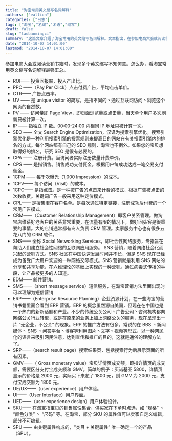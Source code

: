 ```yaml
---
title: "淘宝常用英文缩写名词解释"
authors: ["eallion"]
categories: ["日志"]
tags: ["淘宝","名词","术语","缩写"]
draft: false
slug: "taobaomingci"
summary: "这篇文章介绍了淘宝常用的英文缩写名词解释。文章指出，在参加电商大会或阅读营销书籍时，我们常常会遇到很多英文缩写但不知道其含义。因此，文章建议我们可以阅读这篇解释了淘宝常用英文缩写的文章，来了解这些名词的含义。"
date: "2014-10-07 14:01:00"
lastmod: "2014-10-07 14:01:00"
---
```


参加电商大会或阅读营销书籍时，发现多个英文缩写不知何意。怎么办，看淘宝常用英文缩写名词解释最强汇总。

- ROI—— 投资回报率，投入产出比。
- PPC ——（Pay Per Click）点击付费广告，平均点击单价。
- CTR—— 广告点击率。
- UV —— 是 unique visitor 的简写，是指不同的丶通过互联网访问丶浏览这个网页的自然数。
- PV —— 访问量即 Page View，即页面浏览量或点击量，当天单个用户多次刷新只被计算一次。
- IP —— 指独立 IP 数。00:00-24:00 内相同 IP 地址只被计算一次。
- SEO —— 全文 Search Engine Optimization，汉译为搜索引擎优化。搜索引擎优化是一种利用搜索引擎的搜索规则来提高目的网站在有关搜索引擎内的排名的方式。每个网站都有自己的 SEO 规则，淘宝也不例外。如果您的宝贝想取得好的排名，研究 SEO 是很有必要的。
- CPA —— 注册计费。当访问者实际注册数量计费单价。
- CPS —— 是指销售。销售成功支付佣金。根据用户每成功达成一笔交易支付佣金。
- 1CPM —— 每千次曝光（1,000 Impression）的成本。
- 1CPV—— 每个访问（Visit）的成本。
- 1CPC—— 是指点击。是一种按广告的点击来计费的模式，根据广告被点击的次数收费。关键词广告一般采用这种定价模式。
- CPL—— 是搜集潜在客户名单。是每次通过特定链接，注册成功后付费的一个常见广告模式。
- CRM——（Customer Relationship Management）即客户关系管理。做淘宝店维系好老客户的关系非常重要，在流量有限的情况下，做好回头客是很重要的事情。大的店铺通常都有专人负责 CRM 管理。卖家服务中心也有很多五花八门的 CRM 软件。
- SNS—— 全称 Social Networking Services，即社会性网络服务，专指旨在帮助人们建立社会性网络的互联网应用服务。 SNS 营销，随着网络社会化而兴起的营销方式。SNS 社区在中国快速发展时间并不长，但是 SNS 现在已经成为备受广大用户欢迎的一种网络交际模式。SNS 营销就是利用 SNS 网站的分享和共享功能，在六维理论的基础上实现的一种营销。通过病毒式传播的手段，让产品被更多的人知道。
- EDM—— 邮件营销。
- SMS——（short message service）短信服务，在淘宝营销方法里面出现时可以理解为短信营销
- ERP——（Enterprise Resource Planning）企业资源计划，在一些淘宝的营销书籍里面会看到 ERP 营销。ERP 的概念虽然源自美国，但现在在中国也是一个热门的新新话题和产业。不少的传统公关公司丶广告公司丶咨询机构都向网络公关行业转型，或是在原来的业务上加上网络公关的服务，现在呈现出一片 “无企业，不公关” 的现象。ERP 的推广方法有很多，常说的在 BBS 丶新闻媒体丶 SNS 丶问答平台丶博客等利用图片丶文字丶视频等形式，以一种网民化的语言来吸引网民注意，达到宣传和推广的目的，这就是通俗的理解方法了。
- SRP——（search result page）搜索结果页，包括搜索行为后展示页面的所有因素。
- GMV——（ Gross monetary value）宝贝详情页成交额。即指详情页的成交额，需要区分支付宝成交额和 GMV。简单的例子：买诺基亚 5800，详情页显示的价格是 2000 元，实际买下来花了 1800 元，则 GMV 为 2000 元，支付宝成交额为 1800 元。
- UE/UX——（user experience）用户体验。
- UI——（User Interface）用户界面。
- UED——（user experience design）用户体验设计。
- SKU—— 在淘宝指宝贝的销售属性集合，供买家在下单时点选，如 “规格” 丶 “颜色分类” 丶 “尺码” 等。在淘宝，部分 SKU 的属性值可以卖家自定义编辑，部分不可编辑。
- SPU —— 由关键属性构成的，“类目 + 关键属性” 唯一确定一个的产品（SPU）。
